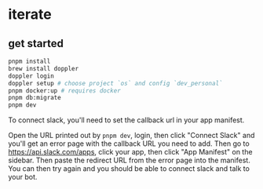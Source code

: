 # iterate

## get started

```bash
pnpm install
brew install doppler
doppler login
doppler setup # choose project `os` and config `dev_personal`
pnpm docker:up # requires docker
pnpm db:migrate
pnpm dev
```

To connect slack, you'll need to set the callback url in your app manifest.

Open the URL printed out by `pnpm dev`, login, then click "Connect Slack" and you'll get an error page with the callback URL you need to add. Then go to https://api.slack.com/apps, click your app, then click "App Manifest" on the sidebar. Then paste the redirect URL from the error page into the manifest. You can then try again and you should be able to connect slack and talk to your bot.
